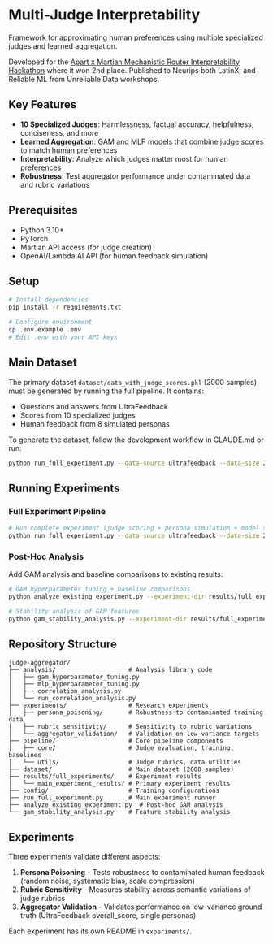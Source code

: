 # Multi-Judge Interpretability

Framework for approximating human preferences using multiple specialized judges and learned aggregation.

Developed for the [Apart x Martian Mechanistic Router Interpretability Hackathon](https://apartresearch.com/sprints/apart-x-martian-mechanistic-router-interpretability-hackathon-2025-05-30-to-2025-06-01) where it won 2nd place. Published to Neurips both LatinX, and Reliable ML from Unreliable Data workshops.

## Key Features

- **10 Specialized Judges**: Harmlessness, factual accuracy, helpfulness, conciseness, and more
- **Learned Aggregation**: GAM and MLP models that combine judge scores to match human preferences
- **Interpretability**: Analyze which judges matter most for human preferences
- **Robustness**: Test aggregator performance under contaminated data and rubric variations

## Prerequisites

- Python 3.10+
- PyTorch
- Martian API access (for judge creation)
- OpenAI/Lambda AI API (for human feedback simulation)

## Setup

```bash
# Install dependencies
pip install -r requirements.txt

# Configure environment
cp .env.example .env
# Edit .env with your API keys
```

## Main Dataset

The primary dataset `dataset/data_with_judge_scores.pkl` (2000 samples) must be generated by running the full pipeline. It contains:
- Questions and answers from UltraFeedback
- Scores from 10 specialized judges
- Human feedback from 8 simulated personas

To generate the dataset, follow the development workflow in CLAUDE.md or run:
```bash
python run_full_experiment.py --data-source ultrafeedback --data-size 2000
```

## Running Experiments

### Full Experiment Pipeline

```bash
# Run complete experiment (judge scoring + persona simulation + model training)
python run_full_experiment.py --data-source ultrafeedback --data-size 2000
```

### Post-Hoc Analysis

Add GAM analysis and baseline comparisons to existing results:

```bash
# GAM hyperparameter tuning + baseline comparisons
python analyze_existing_experiment.py --experiment-dir results/full_experiments/main_experiment_results

# Stability analysis of GAM features
python gam_stability_analysis.py --experiment-dir results/full_experiments/main_experiment_results --n-runs 20
```

## Repository Structure

```
judge-aggregator/
├── analysis/                    # Analysis library code
│   ├── gam_hyperparameter_tuning.py
│   ├── mlp_hyperparameter_tuning.py
│   ├── correlation_analysis.py
│   └── run_correlation_analysis.py
├── experiments/                 # Research experiments
│   ├── persona_poisoning/       # Robustness to contaminated training data
│   ├── rubric_sensitivity/      # Sensitivity to rubric variations
│   └── aggregator_validation/   # Validation on low-variance targets
├── pipeline/                    # Core pipeline components
│   ├── core/                    # Judge evaluation, training, baselines
│   └── utils/                   # Judge rubrics, data utilities
├── dataset/                     # Main dataset (2000 samples)
├── results/full_experiments/    # Experiment results
│   └── main_experiment_results/ # Primary experiment results
├── config/                      # Training configurations
├── run_full_experiment.py       # Main experiment runner
├── analyze_existing_experiment.py  # Post-hoc GAM analysis
└── gam_stability_analysis.py    # Feature stability analysis
```

## Experiments

Three experiments validate different aspects:

1. **Persona Poisoning** - Tests robustness to contaminated human feedback (random noise, systematic bias, scale compression)
2. **Rubric Sensitivity** - Measures stability across semantic variations of judge rubrics
3. **Aggregator Validation** - Validates performance on low-variance ground truth (UltraFeedback overall_score, single personas)

Each experiment has its own README in `experiments/`.